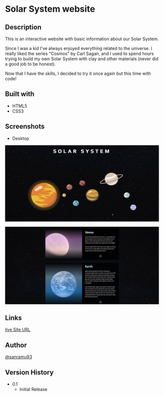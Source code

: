 # Solar System website

## Description

This is an interactive website with basic information about our Solar System.

Since I was a kid I've always enjoyed everything related to the universe. I really liked the series "Cosmos" by Carl Sagan, and I used to spend hours trying to build my own Solar System with clay and other materials (never did a good job to be honest).

Now that I have the skills, I decided to try it once again but this time with code!

## Built with

- HTML5
- CSS3

## Screenshots

- Desktop

![Desktop Header](screenshots/main-desktop-header.jpg)

![Desktop Info](screenshots/main-desktop-info.jpg)

## Links

[live Site URL](https://sanramu93.github.io/solar-system-page)

## Author

[@sanramu93](https://github.com/sanramu93)

## Version History

- 0.1
  - Initial Release
